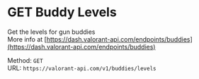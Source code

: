 # GET Buddy Levels

Get the levels for gun buddies  
More info at [https://dash.valorant-api.com/endpoints/buddies](https://dash.valorant-api.com/endpoints/buddies)  


Method: `GET`  
URL: `https://valorant-api.com/v1/buddies/levels`  
